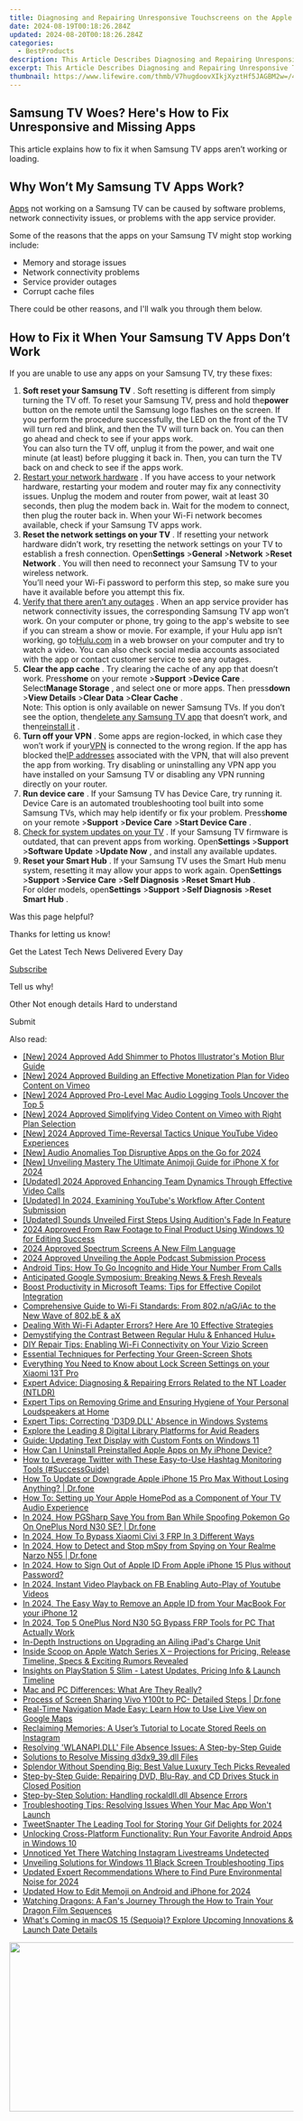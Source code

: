 ```yaml
---
title: Diagnosing and Repairing Unresponsive Touchscreens on the Apple Watch Series
date: 2024-08-19T00:18:26.284Z
updated: 2024-08-20T00:18:26.284Z
categories:
  - BestProducts
description: This Article Describes Diagnosing and Repairing Unresponsive Touchscreens on the Apple Watch Series
excerpt: This Article Describes Diagnosing and Repairing Unresponsive Touchscreens on the Apple Watch Series
thumbnail: https://www.lifewire.com/thmb/V7hugdoovXIkjXyztHf5JAGBM2w=/400x300/filters:no_upscale():max_bytes(150000):strip_icc():format(webp)/why-is-my-apple-watch-touch-screen-not-working-5188667-abc0aa7ac1e3451a9ef2c092a30805b3.jpg
---
```


## Samsung TV Woes? Here's How to Fix Unresponsive and Missing Apps
 This article explains how to fix it when Samsung TV apps aren’t working or loading.

## Why Won’t My Samsung TV Apps Work?

[Apps](https://www.lifewire.com/what-are-apps-1616114) not working on a Samsung TV can be caused by software problems, network connectivity issues, or problems with the app service provider.

 Some of the reasons that the apps on your Samsung TV might stop working include:

* Memory and storage issues
* Network connectivity problems
* Service provider outages
* Corrupt cache files

 There could be other reasons, and I'll walk you through them below.

## How to Fix it When Your Samsung TV Apps Don’t Work

 If you are unable to use any apps on your Samsung TV, try these fixes:  

1. **Soft reset your Samsung TV** . Soft resetting is different from simply turning the TV off. To reset your Samsung TV, press and hold the**power** button on the remote until the Samsung logo flashes on the screen. If you perform the procedure successfully, the LED on the front of the TV will turn red and blink, and then the TV will turn back on. You can then go ahead and check to see if your apps work.  
 You can also turn the TV off, unplug it from the power, and wait one minute (at least) before plugging it back in. Then, you can turn the TV back on and check to see if the apps work.
2. [Restart your network hardware](https://www.lifewire.com/how-to-properly-restart-a-router-modem-2624570) . If you have access to your network hardware, restarting your modem and router may fix any connectivity issues. Unplug the modem and router from power, wait at least 30 seconds, then plug the modem back in. Wait for the modem to connect, then plug the router back in. When your Wi-Fi network becomes available, check if your Samsung TV apps work.
3. **Reset the network settings on your TV** . If resetting your network hardware didn’t work, try resetting the network settings on your TV to establish a fresh connection. Open**Settings** \>**General** \>**Network** \>**Reset Network** . You will then need to reconnect your Samsung TV to your wireless network.  
 You’ll need your Wi-Fi password to perform this step, so make sure you have it available before you attempt this fix.
4. [Verify that there aren’t any outages](https://www.lifewire.com/is-website-down-3482172) . When an app service provider has network connectivity issues, the corresponding Samsung TV app won’t work. On your computer or phone, try going to the app's website to see if you can stream a show or movie. For example, if your Hulu app isn’t working, go to[Hulu.com](https://hulu.com) in a web browser on your computer and try to watch a video. You can also check social media accounts associated with the app or contact customer service to see any outages.
5. **Clear the app cache** . Try clearing the cache of any app that doesn’t work. Press**home** on your remote >**Support** \>**Device Care** . Select**Manage Storage** , and select one or more apps. Then press**down** \>**View Details** \>**Clear Data** \>**Clear Cache** .  
 Note: This option is only available on newer Samsung TVs. If you don’t see the option, then[delete any Samsung TV app](https://www.lifewire.com/how-to-delete-apps-on-a-samsung-smart-tv-4589138) that doesn’t work, and then[reinstall it](https://www.lifewire.com/download-apps-on-samsung-smart-tv-5223578) .
6. **Turn off your VPN** . Some apps are region-locked, in which case they won’t work if your[VPN](https://www.lifewire.com/what-is-a-vpn-5189778) is connected to the wrong region. If the app has blocked the[IP addresses](https://www.lifewire.com/what-is-an-ip-address-2625920) associated with the VPN, that will also prevent the app from working. Try disabling or uninstalling any VPN app you have installed on your Samsung TV or disabling any VPN running directly on your router.
7. **Run device care** . If your Samsung TV has Device Care, try running it. Device Care is an automated troubleshooting tool built into some Samsung TVs, which may help identify or fix your problem. Press**home** on your remote >**Support** \>**Device Care** \>**Start Device Care** .
8. [Check for system updates on your TV](https://www.lifewire.com/update-samsung-smart-tv-4172014) . If your Samsung TV firmware is outdated, that can prevent apps from working. Open**Settings** \>**Support** \>**Software Update** \>**Update Now** , and install any available updates.
9. **Reset your Smart Hub** . If your Samsung TV uses the Smart Hub menu system, resetting it may allow your apps to work again. Open**Settings** \>**Support** \>**Service Care** \>**Self Diagnosis** \>**Reset Smart Hub** .  
 For older models, open**Settings** \>**Support** \>**Self Diagnosis** \>**Reset Smart Hub** .

Was this page helpful?

Thanks for letting us know!

 Get the Latest Tech News Delivered Every Day

[Subscribe](https://www.lifewire.com/#)

Tell us why!

 Other  Not enough details  Hard to understand

 Submit

<ins class="adsbygoogle"
     style="display:block"
     data-ad-format="autorelaxed"
     data-ad-client="ca-pub-7571918770474297"
     data-ad-slot="1223367746"></ins>



<ins class="adsbygoogle"
     style="display:block"
     data-ad-client="ca-pub-7571918770474297"
     data-ad-slot="8358498916"
     data-ad-format="auto"
     data-full-width-responsive="true"></ins>

<span class="atpl-alsoreadstyle">Also read:</span>
<div><ul>
<li><a href="https://fox-info.techidaily.com/new-2024-approved-add-shimmer-to-photos-illustrators-motion-blur-guide/"><u>[New] 2024 Approved  Add Shimmer to Photos  Illustrator's Motion Blur Guide</u></a></li>
<li><a href="https://vimeo-videos.techidaily.com/new-2024-approved-building-an-effective-monetization-plan-for-video-content-on-vimeo/"><u>[New] 2024 Approved  Building an Effective Monetization Plan for Video Content on Vimeo</u></a></li>
<li><a href="https://video-screen-grab.techidaily.com/new-2024-approved-pro-level-mac-audio-logging-tools-uncover-the-top-5/"><u>[New] 2024 Approved  Pro-Level Mac Audio Logging Tools  Uncover the Top 5</u></a></li>
<li><a href="https://vimeo-videos.techidaily.com/new-2024-approved-simplifying-video-content-on-vimeo-with-right-plan-selection/"><u>[New] 2024 Approved  Simplifying Video Content on Vimeo with Right Plan Selection</u></a></li>
<li><a href="https://youtube-zero.techidaily.com/024-approved-time-reversal-tactics-unique-youtube-video-experiences/"><u>[New] 2024 Approved  Time-Reversal Tactics  Unique YouTube Video Experiences</u></a></li>
<li><a href="https://facebook-video-footage.techidaily.com/new-audio-anomalies-top-disruptive-apps-on-the-go-for-2024/"><u>[New] Audio Anomalies  Top Disruptive Apps on the Go for 2024</u></a></li>
<li><a href="https://vp-tips.techidaily.com/new-unveiling-mastery-the-ultimate-animoji-guide-for-iphone-x-for-2024/"><u>[New] Unveiling Mastery  The Ultimate Animoji Guide for iPhone X for 2024</u></a></li>
<li><a href="https://remote-screen-capture.techidaily.com/updated-2024-approved-enhancing-team-dynamics-through-effective-video-calls/"><u>[Updated] 2024 Approved  Enhancing Team Dynamics Through Effective Video Calls</u></a></li>
<li><a href="https://eaxpv-info.techidaily.com/updated-in-2024-examining-youtubes-workflow-after-content-submission/"><u>[Updated] In 2024, Examining YouTube's Workflow After Content Submission</u></a></li>
<li><a href="https://fox-hovers.techidaily.com/updated-sounds-unveiled-first-steps-using-auditions-fade-in-feature/"><u>[Updated] Sounds Unveiled  First Steps Using Audition's Fade In Feature</u></a></li>
<li><a href="https://fox-helps.techidaily.com/2024-approved-from-raw-footage-to-final-product-using-windows-10-for-editing-success/"><u>2024 Approved  From Raw Footage to Final Product  Using Windows 10 for Editing Success</u></a></li>
<li><a href="https://some-approaches.techidaily.com/2024-approved-spectrum-screens-a-new-film-language/"><u>2024 Approved  Spectrum Screens  A New Film Language</u></a></li>
<li><a href="https://fox-http.techidaily.com/2024-approved-unveiling-the-apple-podcast-submission-process/"><u>2024 Approved  Unveiling the Apple Podcast Submission Process</u></a></li>
<li><a href="https://tech-renaissance.techidaily.com/android-tips-how-to-go-incognito-and-hide-your-number-from-calls/"><u>Android Tips: How To Go Incognito and Hide Your Number From Calls</u></a></li>
<li><a href="https://tech-renaissance.techidaily.com/anticipated-google-symposium-breaking-news-and-fresh-reveals/"><u>Anticipated Google Symposium: Breaking News & Fresh Reveals</u></a></li>
<li><a href="https://tech-renaissance.techidaily.com/boost-productivity-in-microsoft-teams-tips-for-effective-copilot-integration/"><u>Boost Productivity in Microsoft Teams: Tips for Effective Copilot Integration</u></a></li>
<li><a href="https://tech-renaissance.techidaily.com/comprehensive-guide-to-wi-fi-standards-from-802nagiac-to-the-new-wave-of-802be-and-ax/"><u>Comprehensive Guide to Wi-Fi Standards: From 802.n/aG/iAc to the New Wave of 802.bE & aX</u></a></li>
<li><a href="https://tech-renaissance.techidaily.com/dealing-with-wi-fi-adapter-errors-here-are-10-effective-strategies/"><u>Dealing With Wi-Fi Adapter Errors? Here Are 10 Effective Strategies</u></a></li>
<li><a href="https://tech-renaissance.techidaily.com/1722844885294-demystifying-the-contrast-between-regular-hulu-and-enhanced-huluplus/"><u>Demystifying the Contrast Between Regular Hulu & Enhanced Hulu+</u></a></li>
<li><a href="https://tech-renaissance.techidaily.com/diy-repair-tips-enabling-wi-fi-connectivity-on-your-vizio-screen/"><u>DIY Repair Tips: Enabling Wi-Fi Connectivity on Your Vizio Screen</u></a></li>
<li><a href="https://extra-information.techidaily.com/essential-techniques-for-perfecting-your-green-screen-shots/"><u>Essential Techniques for Perfecting Your Green-Screen Shots</u></a></li>
<li><a href="https://unlock-android.techidaily.com/everything-you-need-to-know-about-lock-screen-settings-on-your-xiaomi-13t-pro-by-drfone-android/"><u>Everything You Need to Know about Lock Screen Settings on your Xiaomi 13T Pro</u></a></li>
<li><a href="https://tech-renaissance.techidaily.com/expert-advice-diagnosing-and-repairing-errors-related-to-the-nt-loader-ntldr/"><u>Expert Advice: Diagnosing & Repairing Errors Related to the NT Loader (NTLDR)</u></a></li>
<li><a href="https://tech-renaissance.techidaily.com/expert-tips-on-removing-grime-and-ensuring-hygiene-of-your-personal-loudspeakers-at-home/"><u>Expert Tips on Removing Grime and Ensuring Hygiene of Your Personal Loudspeakers at Home</u></a></li>
<li><a href="https://tech-renaissance.techidaily.com/expert-tips-correcting-d3d9dll-absence-in-windows-systems/"><u>Expert Tips: Correcting 'D3D9.DLL' Absence in Windows Systems</u></a></li>
<li><a href="https://tech-renaissance.techidaily.com/explore-the-leading-8-digital-library-platforms-for-avid-readers/"><u>Explore the Leading 8 Digital Library Platforms for Avid Readers</u></a></li>
<li><a href="https://tech-renaissance.techidaily.com/guide-updating-text-display-with-custom-fonts-on-windows-11/"><u>Guide: Updating Text Display with Custom Fonts on Windows 11</u></a></li>
<li><a href="https://tech-renaissance.techidaily.com/how-can-i-uninstall-preinstalled-apple-apps-on-my-iphone-device/"><u>How Can I Uninstall Preinstalled Apple Apps on My iPhone Device?</u></a></li>
<li><a href="https://tech-renaissance.techidaily.com/how-to-leverage-twitter-with-these-easy-to-use-hashtag-monitoring-tools-successguide/"><u>How to Leverage Twitter with These Easy-to-Use Hashtag Monitoring Tools (#SuccessGuide)</u></a></li>
<li><a href="https://techidaily.com/how-to-update-or-downgrade-apple-iphone-15-pro-max-without-losing-anything-drfone-by-drfone-ios-system-repair-ios-system-repair/"><u>How To Update or Downgrade Apple iPhone 15 Pro Max Without Losing Anything? | Dr.fone</u></a></li>
<li><a href="https://tech-renaissance.techidaily.com/how-to-setting-up-your-apple-homepod-as-a-component-of-your-tv-audio-experience/"><u>How To: Setting up Your Apple HomePod as a Component of Your TV Audio Experience</u></a></li>
<li><a href="https://android-pokemon-go.techidaily.com/in-2024-how-pgsharp-save-you-from-ban-while-spoofing-pokemon-go-on-oneplus-nord-n30-se-drfone-by-drfone-virtual-android/"><u>In 2024, How PGSharp Save You from Ban While Spoofing Pokemon Go On OnePlus Nord N30 SE? | Dr.fone</u></a></li>
<li><a href="https://bypass-frp.techidaily.com/in-2024-how-to-bypass-xiaomi-civi-3-frp-in-3-different-ways-by-drfone-android/"><u>In 2024, How To Bypass Xiaomi Civi 3 FRP In 3 Different Ways</u></a></li>
<li><a href="https://location-social.techidaily.com/in-2024-how-to-detect-and-stop-mspy-from-spying-on-your-realme-narzo-n55-drfone-by-drfone-virtual-android/"><u>In 2024, How to Detect and Stop mSpy from Spying on Your Realme Narzo N55 | Dr.fone</u></a></li>
<li><a href="https://apple-account.techidaily.com/in-2024-how-to-sign-out-of-apple-id-from-apple-iphone-15-plus-without-password-by-drfone-ios/"><u>In 2024, How to Sign Out of Apple ID From Apple iPhone 15 Plus without Password?</u></a></li>
<li><a href="https://facebook-video-content.techidaily.com/in-2024-instant-video-playback-on-fb-enabling-auto-play-of-youtube-videos/"><u>In 2024, Instant Video Playback on FB  Enabling Auto-Play of Youtube Videos</u></a></li>
<li><a href="https://apple-account.techidaily.com/in-2024-the-easy-way-to-remove-an-apple-id-from-your-macbook-for-your-iphone-12-by-drfone-ios/"><u>In 2024, The Easy Way to Remove an Apple ID from Your MacBook For your iPhone 12</u></a></li>
<li><a href="https://android-frp.techidaily.com/in-2024-top-5-oneplus-nord-n30-5g-bypass-frp-tools-for-pc-that-actually-work-by-drfone-android/"><u>In 2024, Top 5 OnePlus Nord N30 5G Bypass FRP Tools for PC That Actually Work</u></a></li>
<li><a href="https://tech-renaissance.techidaily.com/in-depth-instructions-on-upgrading-an-ailing-ipads-charge-unit/"><u>In-Depth Instructions on Upgrading an Ailing iPad's Charge Unit</u></a></li>
<li><a href="https://tech-renaissance.techidaily.com/inside-scoop-on-apple-watch-series-x-projections-for-pricing-release-timeline-specs-and-exciting-rumors-revealed/"><u>Inside Scoop on Apple Watch Series X – Projections for Pricing, Release Timeline, Specs & Exciting Rumors Revealed</u></a></li>
<li><a href="https://tech-renaissance.techidaily.com/insights-on-playstation-5-slim-latest-updates-pricing-info-and-launch-timeline/"><u>Insights on PlayStation 5 Slim - Latest Updates, Pricing Info & Launch Timeline</u></a></li>
<li><a href="https://tech-renaissance.techidaily.com/mac-and-pc-differences-what-are-they-really/"><u>Mac and PC Differences: What Are They Really?</u></a></li>
<li><a href="https://screen-mirror.techidaily.com/process-of-screen-sharing-vivo-y100t-to-pc-detailed-steps-drfone-by-drfone-android/"><u>Process of Screen Sharing Vivo Y100t to PC- Detailed Steps | Dr.fone</u></a></li>
<li><a href="https://tech-renaissance.techidaily.com/real-time-navigation-made-easy-learn-how-to-use-live-view-on-google-maps/"><u>Real-Time Navigation Made Easy: Learn How to Use Live View on Google Maps</u></a></li>
<li><a href="https://tech-renaissance.techidaily.com/reclaiming-memories-a-users-tutorial-to-locate-stored-reels-on-instagram/"><u>Reclaiming Memories: A User’s Tutorial to Locate Stored Reels on Instagram</u></a></li>
<li><a href="https://tech-renaissance.techidaily.com/resolving-wlanapidll-file-absence-issues-a-step-by-step-guide/"><u>Resolving 'WLANAPI.DLL' File Absence Issues: A Step-by-Step Guide</u></a></li>
<li><a href="https://tech-renaissance.techidaily.com/solutions-to-resolve-missing-d3dx939dll-files/"><u>Solutions to Resolve Missing d3dx9_39.dll Files</u></a></li>
<li><a href="https://tech-renaissance.techidaily.com/splendor-without-spending-big-best-value-luxury-tech-picks-revealed/"><u>Splendor Without Spending Big: Best Value Luxury Tech Picks Revealed</u></a></li>
<li><a href="https://tech-renaissance.techidaily.com/1722873844369-step-by-step-guide-repairing-dvd-blu-ray-and-cd-drives-stuck-in-closed-position/"><u>Step-by-Step Guide: Repairing DVD, Blu-Ray, and CD Drives Stuck in Closed Position</u></a></li>
<li><a href="https://tech-renaissance.techidaily.com/step-by-step-solution-handling-rockaldlldll-absence-errors/"><u>Step-by-Step Solution: Handling rockaldll.dll Absence Errors</u></a></li>
<li><a href="https://tech-renaissance.techidaily.com/troubleshooting-tips-resolving-issues-when-your-mac-app-wont-launch/"><u>Troubleshooting Tips: Resolving Issues When Your Mac App Won't Launch</u></a></li>
<li><a href="https://twitter-clips.techidaily.com/tweetsnapter-the-leading-tool-for-storing-your-gif-delights-for-2024/"><u>TweetSnapter  The Leading Tool for Storing Your Gif Delights for 2024</u></a></li>
<li><a href="https://tech-renaissance.techidaily.com/unlocking-cross-platform-functionality-run-your-favorite-android-apps-in-windows-10/"><u>Unlocking Cross-Platform Functionality: Run Your Favorite Android Apps in Windows 10</u></a></li>
<li><a href="https://extra-information.techidaily.com/unnoticed-yet-there-watching-instagram-livestreams-undetected/"><u>Unnoticed Yet There  Watching Instagram Livestreams Undetected</u></a></li>
<li><a href="https://tech-renaissance.techidaily.com/unveiling-solutions-for-windows-11-black-screen-troubleshooting-tips/"><u>Unveiling Solutions for Windows 11 Black Screen Troubleshooting Tips</u></a></li>
<li><a href="https://audio-editing.techidaily.com/updated-expert-recommendations-where-to-find-pure-environmental-noise-for-2024/"><u>Updated Expert Recommendations Where to Find Pure Environmental Noise for 2024</u></a></li>
<li><a href="https://meme-emoji.techidaily.com/updated-how-to-edit-memoji-on-android-and-iphone-for-2024/"><u>Updated How to Edit Memoji on Android and iPhone for 2024</u></a></li>
<li><a href="https://tech-renaissance.techidaily.com/watching-dragons-a-fans-journey-through-the-how-to-train-your-dragon-film-sequences/"><u>Watching Dragons: A Fan's Journey Through the How to Train Your Dragon Film Sequences</u></a></li>
<li><a href="https://tech-renaissance.techidaily.com/whats-coming-in-macos-15-sequoia-explore-upcoming-innovations-and-launch-date-details/"><u>What's Coming in macOS 15 (Sequoia)? Explore Upcoming Innovations & Launch Date Details</u></a></li>
</ul></div>

<!-- affiliate ads begin -->
<a href="https://aofit.pxf.io/c/5597632/1399701/16396" target="_top" id="1399701"><img src="//a.impactradius-go.com/display-ad/16396-1399701" border="0" alt="" width="960" height="300"/></a><img height="0" width="0" src="https://imp.pxf.io/i/5597632/1399701/16396" style="position:absolute;visibility:hidden;" border="0" />
<!-- affiliate ads end -->